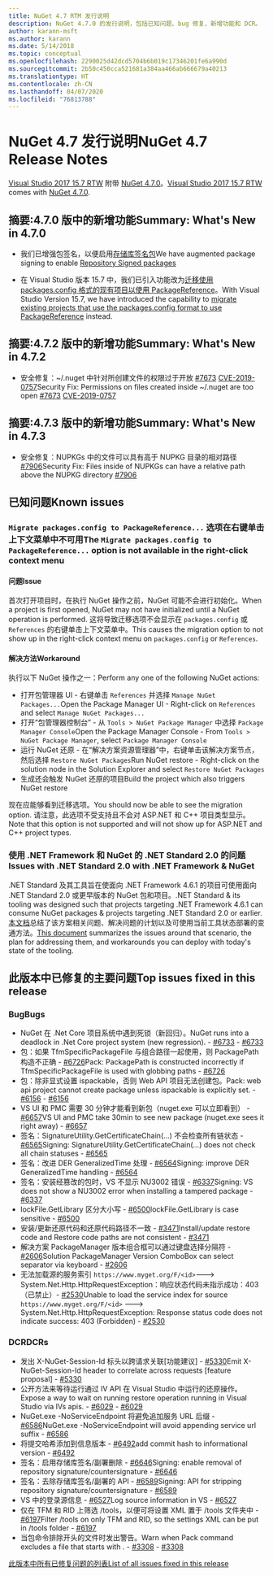 ```yaml
---
title: NuGet 4.7 RTM 发行说明
description: NuGet 4.7.0 的发行说明，包括已知问题、bug 修复、新增功能和 DCR。
author: karann-msft
ms.author: karann
ms.date: 5/14/2018
ms.topic: conceptual
ms.openlocfilehash: 2290025d42dcd5704b6b019c17346201fe6a990d
ms.sourcegitcommit: 2b50c450cca521681a384aa466ab666679a40213
ms.translationtype: HT
ms.contentlocale: zh-CN
ms.lasthandoff: 04/07/2020
ms.locfileid: "76813788"
---
```

# <a name="nuget-47-release-notes"></a><span data-ttu-id="5eb22-103">NuGet 4.7 发行说明</span><span class="sxs-lookup"><span data-stu-id="5eb22-103">NuGet 4.7 Release Notes</span></span>

<span data-ttu-id="5eb22-104">[Visual Studio 2017 15.7 RTW](https://www.visualstudio.com/news/releasenotes/vs2017-relnotes) 附带 [NuGet 4.7.0](https://dist.nuget.org/win-x86-commandline/v4.7.0/nuget.exe)。</span><span class="sxs-lookup"><span data-stu-id="5eb22-104">[Visual Studio 2017 15.7 RTW](https://www.visualstudio.com/news/releasenotes/vs2017-relnotes) comes with [NuGet 4.7.0](https://dist.nuget.org/win-x86-commandline/v4.7.0/nuget.exe).</span></span>

## <a name="summary-whats-new-in-470"></a><span data-ttu-id="5eb22-105">摘要:4.7.0 版中的新增功能</span><span class="sxs-lookup"><span data-stu-id="5eb22-105">Summary: What's New in 4.7.0</span></span>

* <span data-ttu-id="5eb22-106">我们已增强包签名，以便启用[存储库签名包](https://github.com/NuGet/Home/wiki/Repository-Signatures)</span><span class="sxs-lookup"><span data-stu-id="5eb22-106">We have augmented package signing to enable [Repository Signed packages](https://github.com/NuGet/Home/wiki/Repository-Signatures)</span></span>

* <span data-ttu-id="5eb22-107">在 Visual Studio 版本 15.7 中，我们已引入功能改为[迁移使用 packages.config 格式的现有项目以使用 PackageReference](../consume-packages/migrate-packages-config-to-package-reference.md)。</span><span class="sxs-lookup"><span data-stu-id="5eb22-107">With Visual Studio Version 15.7, we have introduced the capability to [migrate existing projects that use the packages.config format to use PackageReference](../consume-packages/migrate-packages-config-to-package-reference.md) instead.</span></span>

## <a name="summary-whats-new-in-472"></a><span data-ttu-id="5eb22-108">摘要:4.7.2 版中的新增功能</span><span class="sxs-lookup"><span data-stu-id="5eb22-108">Summary: What's New in 4.7.2</span></span>

* <span data-ttu-id="5eb22-109">安全修复：~/.nuget 中针对所创建文件的权限过于开放 [#7673](https://github.com/NuGet/Home/issues/7673) [CVE-2019-0757](https://portal.msrc.microsoft.com/en-us/security-guidance/advisory/CVE-2019-0757)</span><span class="sxs-lookup"><span data-stu-id="5eb22-109">Security Fix: Permissions on files created inside ~/.nuget are too open [#7673](https://github.com/NuGet/Home/issues/7673) [CVE-2019-0757](https://portal.msrc.microsoft.com/en-us/security-guidance/advisory/CVE-2019-0757)</span></span>

## <a name="summary-whats-new-in-473"></a><span data-ttu-id="5eb22-110">摘要:4.7.3 版中的新增功能</span><span class="sxs-lookup"><span data-stu-id="5eb22-110">Summary: What's New in 4.7.3</span></span>

* <span data-ttu-id="5eb22-111">安全修复：NUPKGs 中的文件可以具有高于 NUPKG 目录的相对路径 [#7906](https://github.com/NuGet/Home/issues/7906)</span><span class="sxs-lookup"><span data-stu-id="5eb22-111">Security Fix: Files inside of NUPKGs can have a relative path above the NUPKG directory [#7906](https://github.com/NuGet/Home/issues/7906)</span></span>

## <a name="known-issues"></a><span data-ttu-id="5eb22-112">已知问题</span><span class="sxs-lookup"><span data-stu-id="5eb22-112">Known issues</span></span>

### <a name="the-migrate-packagesconfig-to-packagereference-option-is-not-available-in-the-right-click-context-menu"></a><span data-ttu-id="5eb22-113">`Migrate packages.config to PackageReference...` 选项在右键单击上下文菜单中不可用</span><span class="sxs-lookup"><span data-stu-id="5eb22-113">The `Migrate packages.config to PackageReference...` option is not available in the right-click context menu</span></span>

#### <a name="issue"></a><span data-ttu-id="5eb22-114">问题</span><span class="sxs-lookup"><span data-stu-id="5eb22-114">Issue</span></span>

<span data-ttu-id="5eb22-115">首次打开项目时，在执行 NuGet 操作之前，NuGet 可能不会进行初始化。</span><span class="sxs-lookup"><span data-stu-id="5eb22-115">When a project is first opened, NuGet may not have initialized until a NuGet operation is performed.</span></span> <span data-ttu-id="5eb22-116">这将导致迁移选项不会显示在 `packages.config` 或 `References` 的右键单击上下文菜单中。</span><span class="sxs-lookup"><span data-stu-id="5eb22-116">This causes the migration option to not show up in the right-click context menu on `packages.config` or `References`.</span></span>

#### <a name="workaround"></a><span data-ttu-id="5eb22-117">解决方法</span><span class="sxs-lookup"><span data-stu-id="5eb22-117">Workaround</span></span>

<span data-ttu-id="5eb22-118">执行以下 NuGet 操作之一：</span><span class="sxs-lookup"><span data-stu-id="5eb22-118">Perform any one of the following NuGet actions:</span></span>
* <span data-ttu-id="5eb22-119">打开包管理器 UI - 右键单击 `References` 并选择 `Manage NuGet Packages...`</span><span class="sxs-lookup"><span data-stu-id="5eb22-119">Open the Package Manager UI - Right-click on `References` and select `Manage NuGet Packages...`</span></span>
* <span data-ttu-id="5eb22-120">打开“包管理器控制台” - 从 `Tools > NuGet Package Manager` 中选择 `Package Manager Console`</span><span class="sxs-lookup"><span data-stu-id="5eb22-120">Open the Package Manager Console - From `Tools > NuGet Package Manager`, select `Package Manager Console`</span></span>
* <span data-ttu-id="5eb22-121">运行 NuGet 还原 - 在“解决方案资源管理器”中，右键单击该解决方案节点，然后选择 `Restore NuGet Packages`</span><span class="sxs-lookup"><span data-stu-id="5eb22-121">Run NuGet restore - Right-click on the solution node in the Solution Explorer and select `Restore NuGet Packages`</span></span>
* <span data-ttu-id="5eb22-122">生成还会触发 NuGet 还原的项目</span><span class="sxs-lookup"><span data-stu-id="5eb22-122">Build the project which also triggers NuGet restore</span></span>

<span data-ttu-id="5eb22-123">现在应能够看到迁移选项。</span><span class="sxs-lookup"><span data-stu-id="5eb22-123">You should now be able to see the migration option.</span></span> <span data-ttu-id="5eb22-124">请注意，此选项不受支持且不会对 ASP.NET 和 C++ 项目类型显示。</span><span class="sxs-lookup"><span data-stu-id="5eb22-124">Note that this option is not supported and will not show up for ASP.NET and C++ project types.</span></span>

### <a name="issues-with-net-standard-20-with-net-framework--nuget"></a><span data-ttu-id="5eb22-125">使用 .NET Framework 和 NuGet 的 .NET Standard 2.0 的问题</span><span class="sxs-lookup"><span data-stu-id="5eb22-125">Issues with .NET Standard 2.0 with .NET Framework & NuGet</span></span>

<span data-ttu-id="5eb22-126">.NET Standard 及其工具旨在使面向 .NET Framework 4.6.1 的项目可使用面向 .NET Standard 2.0 或更早版本的 NuGet 包和项目。</span><span class="sxs-lookup"><span data-stu-id="5eb22-126">.NET Standard & its tooling was designed such that projects targeting .NET Framework 4.6.1 can consume NuGet packages & projects targeting .NET Standard 2.0 or earlier.</span></span> <span data-ttu-id="5eb22-127">[本文档](https://github.com/dotnet/standard/issues/481)总结了该方案相关问题、解决问题的计划以及可使用当前工具状态部署的变通方法。</span><span class="sxs-lookup"><span data-stu-id="5eb22-127">[This document](https://github.com/dotnet/standard/issues/481) summarizes the issues around that scenario, the plan for addressing them, and workarounds you can deploy with today's state of the tooling.</span></span>

## <a name="top-issues-fixed-in-this-release"></a><span data-ttu-id="5eb22-128">此版本中已修复的主要问题</span><span class="sxs-lookup"><span data-stu-id="5eb22-128">Top issues fixed in this release</span></span>

### <a name="bugs"></a><span data-ttu-id="5eb22-129">Bug</span><span class="sxs-lookup"><span data-stu-id="5eb22-129">Bugs</span></span>

* <span data-ttu-id="5eb22-130">NuGet 在 .Net Core 项目系统中遇到死锁（新回归）。</span><span class="sxs-lookup"><span data-stu-id="5eb22-130">NuGet runs into a deadlock in .Net Core project system (new regression).</span></span><span data-ttu-id="5eb22-131"> - [#6733](https://github.com/NuGet/Home/issues/6733)</span><span class="sxs-lookup"><span data-stu-id="5eb22-131"> - [#6733](https://github.com/NuGet/Home/issues/6733)</span></span>
* <span data-ttu-id="5eb22-132">包：如果 TfmSpecificPackageFile 与组合路径一起使用，则 PackagePath 构造不正确 - [#6726](https://github.com/NuGet/Home/issues/6726)</span><span class="sxs-lookup"><span data-stu-id="5eb22-132">Pack: PackagePath is constructed incorrectly if TfmSpecificPackageFile is used with globbing paths - [#6726](https://github.com/NuGet/Home/issues/6726)</span></span>
* <span data-ttu-id="5eb22-133">包：除非显式设置 ispackable，否则 Web API 项目无法创建包。</span><span class="sxs-lookup"><span data-stu-id="5eb22-133">Pack: web api project cannot create package unless ispackable is explicitly set.</span></span><span data-ttu-id="5eb22-134"> - [#6156](https://github.com/NuGet/Home/issues/6156)</span><span class="sxs-lookup"><span data-stu-id="5eb22-134"> - [#6156](https://github.com/NuGet/Home/issues/6156)</span></span>
* <span data-ttu-id="5eb22-135">VS UI 和 PMC 需要 30 分钟才能看到新包（nuget.exe 可以立即看到） - [#6657](https://github.com/NuGet/Home/issues/6657)</span><span class="sxs-lookup"><span data-stu-id="5eb22-135">VS UI and PMC take 30min to see new package (nuget.exe sees it right away) - [#6657](https://github.com/NuGet/Home/issues/6657)</span></span>
* <span data-ttu-id="5eb22-136">签名：SignatureUtility.GetCertificateChain(...) 不会检查所有链状态 - [#6565](https://github.com/NuGet/Home/issues/6565)</span><span class="sxs-lookup"><span data-stu-id="5eb22-136">Signing:  SignatureUtility.GetCertificateChain(...) does not check all chain statuses - [#6565](https://github.com/NuGet/Home/issues/6565)</span></span>
* <span data-ttu-id="5eb22-137">签名：改进 DER GeneralizedTime 处理 - [#6564](https://github.com/NuGet/Home/issues/6564)</span><span class="sxs-lookup"><span data-stu-id="5eb22-137">Signing:  improve DER GeneralizedTime handling - [#6564](https://github.com/NuGet/Home/issues/6564)</span></span>
* <span data-ttu-id="5eb22-138">签名：安装经篡改的包时，VS 不显示 NU3002 错误 - [#6337](https://github.com/NuGet/Home/issues/6337)</span><span class="sxs-lookup"><span data-stu-id="5eb22-138">Signing: VS does not show a NU3002 error when installing a tampered package - [#6337](https://github.com/NuGet/Home/issues/6337)</span></span>
* <span data-ttu-id="5eb22-139">lockFile.GetLibrary 区分大小写 - [#6500](https://github.com/NuGet/Home/issues/6500)</span><span class="sxs-lookup"><span data-stu-id="5eb22-139">lockFile.GetLibrary is case sensitive - [#6500](https://github.com/NuGet/Home/issues/6500)</span></span>
* <span data-ttu-id="5eb22-140">安装/更新还原代码和还原代码路径不一致 - [#3471](https://github.com/NuGet/Home/issues/3471)</span><span class="sxs-lookup"><span data-stu-id="5eb22-140">Install/update restore code and Restore code paths are not consistent - [#3471](https://github.com/NuGet/Home/issues/3471)</span></span>
* <span data-ttu-id="5eb22-141">解决方案 PackageManager 版本组合框可以通过键盘选择分隔符 - [#2606](https://github.com/NuGet/Home/issues/2606)</span><span class="sxs-lookup"><span data-stu-id="5eb22-141">Solution PackageManager Version ComboBox can select separator via keyboard - [#2606](https://github.com/NuGet/Home/issues/2606)</span></span>
* <span data-ttu-id="5eb22-142">无法加载源的服务索引 `https://www.myget.org/F/<id>`---> System.Net.Http.HttpRequestException：响应状态代码未指示成功：403（已禁止）- [#2530](https://github.com/NuGet/Home/issues/2530)</span><span class="sxs-lookup"><span data-stu-id="5eb22-142">Unable to load the service index for source `https://www.myget.org/F/<id>` ---> System.Net.Http.HttpRequestException: Response status code does not indicate success: 403 (Forbidden) - [#2530](https://github.com/NuGet/Home/issues/2530)</span></span>

### <a name="dcrs"></a><span data-ttu-id="5eb22-143">DCR</span><span class="sxs-lookup"><span data-stu-id="5eb22-143">DCRs</span></span>

* <span data-ttu-id="5eb22-144">发出 X-NuGet-Session-Id 标头以跨请求关联[功能建议] - [#5330](https://github.com/NuGet/Home/issues/5330)</span><span class="sxs-lookup"><span data-stu-id="5eb22-144">Emit X-NuGet-Session-Id header to correlate across requests [feature proposal] - [#5330](https://github.com/NuGet/Home/issues/5330)</span></span>
* <span data-ttu-id="5eb22-145">公开方法来等待运行通过 IV API 在 Visual Studio 中运行的还原操作。</span><span class="sxs-lookup"><span data-stu-id="5eb22-145">Expose a way to wait on running restore operation running in Visual Studio via IVs apis.</span></span><span data-ttu-id="5eb22-146"> - [#6029](https://github.com/NuGet/Home/issues/6029)</span><span class="sxs-lookup"><span data-stu-id="5eb22-146"> - [#6029](https://github.com/NuGet/Home/issues/6029)</span></span>
* <span data-ttu-id="5eb22-147">NuGet.exe -NoServiceEndpoint 将避免追加服务 URL 后缀 - [#6586](https://github.com/NuGet/Home/issues/6586)</span><span class="sxs-lookup"><span data-stu-id="5eb22-147">NuGet.exe -NoServiceEndpoint will avoid appending service url suffix - [#6586](https://github.com/NuGet/Home/issues/6586)</span></span>
* <span data-ttu-id="5eb22-148">将提交哈希添加到信息版本 - [#6492](https://github.com/NuGet/Home/issues/6492)</span><span class="sxs-lookup"><span data-stu-id="5eb22-148">add commit hash to informational version - [#6492](https://github.com/NuGet/Home/issues/6492)</span></span>
* <span data-ttu-id="5eb22-149">签名：启用存储库签名/副署删除 - [#6646](https://github.com/NuGet/Home/issues/6646)</span><span class="sxs-lookup"><span data-stu-id="5eb22-149">Signing:  enable removal of repository signature/countersignature - [#6646](https://github.com/NuGet/Home/issues/6646)</span></span>
* <span data-ttu-id="5eb22-150">签名：去除存储库签名/副署的 API - [#6589](https://github.com/NuGet/Home/issues/6589)</span><span class="sxs-lookup"><span data-stu-id="5eb22-150">Signing:  API for stripping repository signature/countersignature - [#6589](https://github.com/NuGet/Home/issues/6589)</span></span>
* <span data-ttu-id="5eb22-151">VS 中的登录源信息 - [#6527](https://github.com/NuGet/Home/issues/6527)</span><span class="sxs-lookup"><span data-stu-id="5eb22-151">Log source information in VS - [#6527](https://github.com/NuGet/Home/issues/6527)</span></span>
* <span data-ttu-id="5eb22-152">仅在 TFM 和 RID 上筛选 /tools，以便可将设置 XML 置于 /tools 文件夹中 - [#6197](https://github.com/NuGet/Home/issues/6197)</span><span class="sxs-lookup"><span data-stu-id="5eb22-152">Filter /tools on only TFM and RID, so the settings XML can be put in /tools folder - [#6197](https://github.com/NuGet/Home/issues/6197)</span></span>
* <span data-ttu-id="5eb22-153">当包命令排除开头的文件时发出警告。</span><span class="sxs-lookup"><span data-stu-id="5eb22-153">Warn when Pack command excludes a file that starts with .</span></span><span data-ttu-id="5eb22-154">  - [#3308](https://github.com/NuGet/Home/issues/3308)</span><span class="sxs-lookup"><span data-stu-id="5eb22-154">  - [#3308](https://github.com/NuGet/Home/issues/3308)</span></span>

[<span data-ttu-id="5eb22-155">此版本中所有已修复问题的列表</span><span class="sxs-lookup"><span data-stu-id="5eb22-155">List of all issues fixed in this release</span></span>](https://github.com/NuGet/Home/issues?q=is%3Aissue+is%3Aclosed+milestone%3A%224.7")
